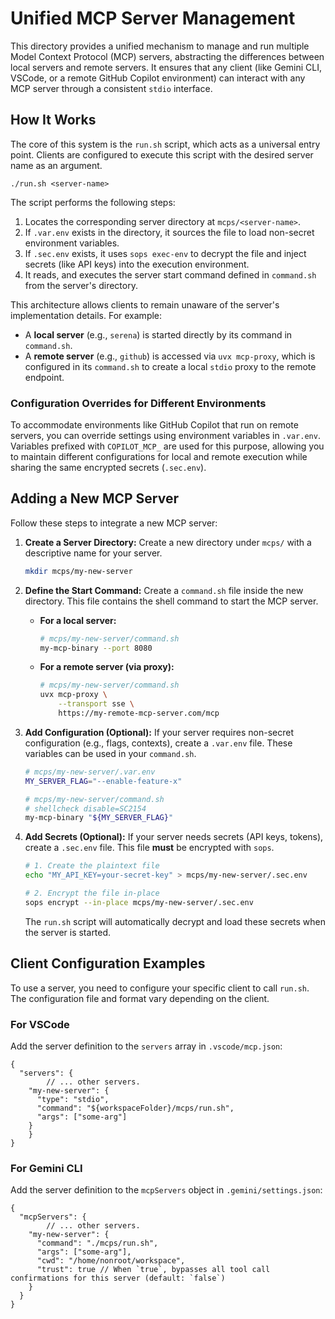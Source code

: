 # Unified MCP Server Management

This directory provides a unified mechanism to manage and run multiple Model Context Protocol (MCP) servers, abstracting the differences between local servers and remote servers. It ensures that any client (like Gemini CLI, VSCode, or a remote GitHub Copilot environment) can interact with any MCP server through a consistent `stdio` interface.

## How It Works

The core of this system is the `run.sh` script, which acts as a universal entry point. Clients are configured to execute this script with the desired server name as an argument.

`./run.sh <server-name>`

The script performs the following steps:
1.  Locates the corresponding server directory at `mcps/<server-name>`.
2.  If `.var.env` exists in the directory, it sources the file to load non-secret environment variables.
3.  If `.sec.env` exists, it uses `sops exec-env` to decrypt the file and inject secrets (like API keys) into the execution environment.
4.  It reads, and executes the server start command defined in `command.sh` from the server's directory.

This architecture allows clients to remain unaware of the server's implementation details. For example:
- A **local server** (e.g., `serena`) is started directly by its command in `command.sh`.
- A **remote server** (e.g., `github`) is accessed via `uvx mcp-proxy`, which is configured in its `command.sh` to create a local `stdio` proxy to the remote endpoint.

### Configuration Overrides for Different Environments

To accommodate environments like GitHub Copilot that run on remote servers, you can override settings using environment variables in `.var.env`. Variables prefixed with `COPILOT_MCP_` are used for this purpose, allowing you to maintain different configurations for local and remote execution while sharing the same encrypted secrets (`.sec.env`).

## Adding a New MCP Server

Follow these steps to integrate a new MCP server:

1.  **Create a Server Directory:**
    Create a new directory under `mcps/` with a descriptive name for your server.
    ```sh
    mkdir mcps/my-new-server
    ```

2.  **Define the Start Command:**
    Create a `command.sh` file inside the new directory. This file contains the shell command to start the MCP server.

    - **For a local server:**
      ```sh
      # mcps/my-new-server/command.sh
      my-mcp-binary --port 8080
      ```

    - **For a remote server (via proxy):**
      ```sh
      # mcps/my-new-server/command.sh
      uvx mcp-proxy \
          --transport sse \
          https://my-remote-mcp-server.com/mcp
      ```

3.  **Add Configuration (Optional):**
    If your server requires non-secret configuration (e.g., flags, contexts), create a `.var.env` file. These variables can be used in your `command.sh`.
    ```sh
    # mcps/my-new-server/.var.env
    MY_SERVER_FLAG="--enable-feature-x"
    ```
    ```sh
    # mcps/my-new-server/command.sh
    # shellcheck disable=SC2154
    my-mcp-binary "${MY_SERVER_FLAG}"
    ```

4.  **Add Secrets (Optional):**
    If your server needs secrets (API keys, tokens), create a `.sec.env` file. This file **must** be encrypted with `sops`.
    ```sh
    # 1. Create the plaintext file
    echo "MY_API_KEY=your-secret-key" > mcps/my-new-server/.sec.env

    # 2. Encrypt the file in-place
    sops encrypt --in-place mcps/my-new-server/.sec.env
    ```
    The `run.sh` script will automatically decrypt and load these secrets when the server is started.

## Client Configuration Examples

To use a server, you need to configure your specific client to call `run.sh`. The configuration file and format vary depending on the client.

### For VSCode

Add the server definition to the `servers` array in `.vscode/mcp.json`:

```jsonc
{
  "servers": {
		// ... other servers.
    "my-new-server": {
      "type": "stdio",
      "command": "${workspaceFolder}/mcps/run.sh",
      "args": ["some-arg"]
    }
	}
}
```

### For Gemini CLI

Add the server definition to the `mcpServers` object in `.gemini/settings.json`:

```jsonc
{
  "mcpServers": {
		// ... other servers.
    "my-new-server": {
      "command": "./mcps/run.sh",
      "args": ["some-arg"],
      "cwd": "/home/nonroot/workspace",
      "trust": true // When `true`, bypasses all tool call confirmations for this server (default: `false`)
    }
  }
}
```
